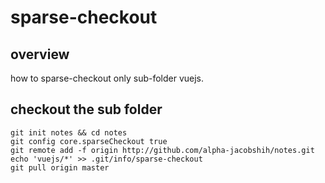 # sparse-checkout

## overview

how to sparse-checkout only sub-folder vuejs.

## checkout the sub folder

```
git init notes && cd notes
git config core.sparseCheckout true
git remote add -f origin http://github.com/alpha-jacobshih/notes.git
echo 'vuejs/*' >> .git/info/sparse-checkout
git pull origin master
```
